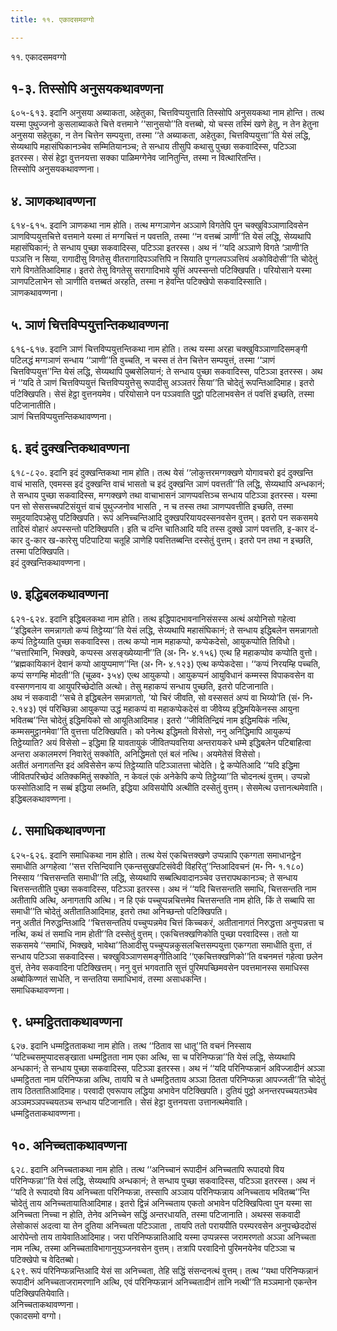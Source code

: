 ```yaml
---
title: ११. एकादसमवग्गो

---
```

११. एकादसमवग्गो  


## १-३. तिस्सोपि अनुसयकथावण्णना

६०५-६१३. इदानि अनुसया अब्याकता, अहेतुका, चित्तविप्पयुत्ताति तिस्सोपि अनुसयकथा नाम होन्ति। तत्थ यस्मा पुथुज्जनो कुसलाब्याकते चित्ते वत्तमाने ‘‘सानुसयो’’ति वत्तब्बो, यो चस्स तस्मिं खणे हेतु, न तेन हेतुना अनुसया सहेतुका, न तेन चित्तेन सम्पयुत्ता, तस्मा ‘‘ते अब्याकता, अहेतुका, चित्तविप्पयुत्ता’’ति येसं लद्धि, सेय्यथापि महासंघिकानञ्चेव सम्मितियानञ्च; ते सन्धाय तीसुपि कथासु पुच्छा सकवादिस्स, पटिञ्ञा इतरस्स। सेसं हेट्ठा वुत्तनयत्ता सक्का पाळिमग्गेनेव जानितुन्ति, तस्मा न वित्थारितन्ति।  
तिस्सोपि अनुसयकथावण्णना।  


## ४. ञाणकथावण्णना

६१४-६१५. इदानि ञाणकथा नाम होति। तत्थ मग्गञाणेन अञ्ञाणे विगतेपि पुन चक्खुविञ्ञाणादिवसेन ञाणविप्पयुत्तचित्ते वत्तमाने यस्मा तं मग्गचित्तं न पवत्तति, तस्मा ‘‘न वत्तब्बं ञाणी’’ति येसं लद्धि, सेय्यथापि महासंघिकानं; ते सन्धाय पुच्छा सकवादिस्स, पटिञ्ञा इतरस्स। अथ नं ‘‘यदि अञ्ञाणे विगते ‘ञाणी’ति पञ्ञत्ति न सिया, रागादीसु विगतेसु वीतरागादिपञ्ञत्तिपि न सियाति पुग्गलपञ्ञत्तियं अकोविदोसी’’ति चोदेतुं रागे विगतेतिआदिमाह। इतरो तेसु विगतेसु सरागादिभावे युत्तिं अपस्सन्तो पटिक्खिपति। परियोसाने यस्मा ञाणपटिलाभेन सो ञाणीति वत्तब्बतं अरहति, तस्मा न हेवन्ति पटिक्खेपो सकवादिस्साति।  
ञाणकथावण्णना।  


## ५. ञाणं चित्तविप्पयुत्तन्तिकथावण्णना

६१६-६१७. इदानि ञाणं चित्तविप्पयुत्तन्तिकथा नाम होति। तत्थ यस्मा अरहा चक्खुविञ्ञाणादिसमङ्गी पटिलद्धं मग्गञाणं सन्धाय ‘‘ञाणी’’ति वुच्चति, न चस्स तं तेन चित्तेन सम्पयुत्तं, तस्मा ‘‘ञाणं चित्तविप्पयुत्त’’न्ति येसं लद्धि, सेय्यथापि पुब्बसेलियानं; ते सन्धाय पुच्छा सकवादिस्स, पटिञ्ञा इतरस्स। अथ नं ‘‘यदि ते ञाणं चित्तविप्पयुत्तं चित्तविप्पयुत्तेसु रूपादीसु अञ्ञतरं सिया’’ति चोदेतुं रूपन्तिआदिमाह। इतरो पटिक्खिपति। सेसं हेट्ठा वुत्तनयमेव। परियोसाने पन पञ्ञवाति पुट्ठो पटिलाभवसेन तं पवत्तिं इच्छति, तस्मा पटिजानातीति।  
ञाणं चित्तविप्पयुत्तन्तिकथावण्णना।  


## ६. इदं दुक्खन्तिकथावण्णना

६१८-८२०. इदानि इदं दुक्खन्तिकथा नाम होति। तत्थ येसं ‘‘लोकुत्तरमग्गक्खणे योगावचरो इदं दुक्खन्ति वाचं भासति, एवमस्स इदं दुक्खन्ति वाचं भासतो च इदं दुक्खन्ति ञाणं पवत्तती’’ति लद्धि, सेय्यथापि अन्धकानं; ते सन्धाय पुच्छा सकवादिस्स, मग्गक्खणे तथा वाचाभासनं ञाणप्पवत्तिञ्च सन्धाय पटिञ्ञा इतरस्स। यस्मा पन सो सेससच्चपटिसंयुत्तं वाचं पुथुज्जनोव भासति , न च तस्स तथा ञाणप्पवत्तीति इच्छति, तस्मा समुदयादिपञ्हेसु पटिक्खिपति। रूपं अनिच्चन्तिआदि दुक्खपरियायदस्सनवसेन वुत्तम्। इतरो पन सकसमये तादिसं वोहारं अपस्सन्तो पटिक्खिपति। इति च दन्ति चातिआदि यदि तस्स दुक्खे ञाणं पवत्तति, इ-कार दं-कार दु-कार ख-कारेसु पटिपाटिया चतूहि ञाणेहि पवत्तितब्बन्ति दस्सेतुं वुत्तम्। इतरो पन तथा न इच्छति, तस्मा पटिक्खिपति।  
इदं दुक्खन्तिकथावण्णना।  


## ७. इद्धिबलकथावण्णना

६२१-६२४. इदानि इद्धिबलकथा नाम होति। तत्थ इद्धिपादभावनानिसंसस्स अत्थं अयोनिसो गहेत्वा ‘‘इद्धिबलेन समन्नागतो कप्पं तिट्ठेय्या’’ति येसं लद्धि, सेय्यथापि महासंघिकानं; ते सन्धाय इद्धिबलेन समन्नागतो कप्पं तिट्ठेय्याति पुच्छा सकवादिस्स। तत्थ कप्पो नाम महाकप्पो, कप्पेकदेसो, आयुकप्पोति तिविधो। ‘‘चत्तारिमानि, भिक्खवे, कप्पस्स असङ्ख्येय्यानी’’ति (अ॰ नि॰ ४.१५६) एत्थ हि महाकप्पोव कप्पोति वुत्तो। ‘‘ब्रह्मकायिकानं देवानं कप्पो आयुप्पमाण’’न्ति (अ॰ नि॰ ४.१२३) एत्थ कप्पेकदेसा। ‘‘कप्पं निरयम्हि पच्चति, कप्पं सग्गम्हि मोदती’’ति (चूळव॰ ३५४) एत्थ आयुकप्पो। आयुकप्पनं आयुविधानं कम्मस्स विपाकवसेन वा वस्सगणनाय वा आयुपरिच्छेदोति अत्थो। तेसु महाकप्पं सन्धाय पुच्छति, इतरो पटिजानाति।  
अथ नं सकवादी ‘‘सचे ते इद्धिबलेन समन्नागतो, ‘यो चिरं जीवति, सो वस्ससतं अप्पं वा भिय्यो’ति (सं॰ नि॰ २.१४३) एवं परिच्छिन्ना आयुकप्पा उद्धं महाकप्पं वा महाकप्पेकदेसं वा जीवेय्य इद्धिमयिकेनस्स आयुना भवितब्ब’’न्ति चोदेतुं इद्धिमयिको सो आयूतिआदिमाह। इतरो ‘‘जीवितिन्द्रियं नाम इद्धिमयिकं नत्थि, कम्मसमुट्ठानमेवा’’ति वुत्तत्ता पटिक्खिपति। को पनेत्थ इद्धिमतो विसेसो, ननु अनिद्धिमापि आयुकप्पं तिट्ठेय्याति? अयं विसेसो – इद्धिमा हि यावतायुकं जीवितप्पवत्तिया अन्तरायकरे धम्मे इद्धिबलेन पटिबाहित्वा अन्तरा अकालमरणं निवारेतुं सक्कोति, अनिद्धिमतो एतं बलं नत्थि। अयमेतेसं विसेसो।  
अतीतं अनागतन्ति इदं अविसेसेन कप्पं तिट्ठेय्याति पटिञ्ञातत्ता चोदेति। द्वे कप्पेतिआदि ‘‘यदि इद्धिमा जीवितपरिच्छेदं अतिक्कमितुं सक्कोति, न केवलं एकं अनेकेपि कप्पे तिट्ठेय्या’’ति चोदनत्थं वुत्तम्। उप्पन्नो फस्सोतिआदि न सब्बं इद्धिया लब्भति, इद्धिया अविसयोपि अत्थीति दस्सेतुं वुत्तम्। सेसमेत्थ उत्तानत्थमेवाति।  
इद्धिबलकथावण्णना।  


## ८. समाधिकथावण्णना

६२५-६२६. इदानि समाधिकथा नाम होति। तत्थ येसं एकचित्तक्खणे उप्पन्नापि एकग्गता समाधानट्ठेन समाधीति अग्गहेत्वा ‘‘सत्त रत्तिन्दिवानि एकन्तसुखपटिसंवेदी विहरितु’’न्तिआदिवचनं (म॰ नि॰ १.१८०) निस्साय ‘‘चित्तसन्तति समाधी’’ति लद्धि, सेय्यथापि सब्बत्थिवादानञ्चेव उत्तरापथकानञ्च; ते सन्धाय चित्तसन्ततीति पुच्छा सकवादिस्स, पटिञ्ञा इतरस्स। अथ नं ‘‘यदि चित्तसन्तति समाधि, चित्तसन्तति नाम अतीतापि अत्थि, अनागतापि अत्थि। न हि एकं पच्चुप्पन्नचित्तमेव चित्तसन्तति नाम होति, किं ते सब्बापि सा समाधी’’ति चोदेतुं अतीतातिआदिमाह, इतरो तथा अनिच्छन्तो पटिक्खिपति।  
ननु अतीतं निरुद्धन्तिआदि ‘‘चित्तसन्ततियं पच्चुप्पन्नमेव चित्तं किच्चकरं, अतीतानागतं निरुद्धत्ता अनुप्पन्नत्ता च नत्थि, कथं तं समाधि नाम होती’’ति दस्सेतुं वुत्तम्। एकचित्तक्खणिकोति पुच्छा परवादिस्स। ततो या सकसमये ‘‘समाधिं, भिक्खवे, भावेथा’’तिआदीसु पच्चुप्पन्नकुसलचित्तसम्पयुत्ता एकग्गता समाधीति वुत्ता, तं सन्धाय पटिञ्ञा सकवादिस्स। चक्खुविञ्ञाणसमङ्गीतिआदि ‘‘एकचित्तक्खणिको’’ति वचनमत्तं गहेत्वा छलेन वुत्तं, तेनेव सकवादिना पटिक्खित्तम्। ननु वुत्तं भगवताति सुत्तं पुरिमपच्छिमवसेन पवत्तमानस्स समाधिस्स अब्बोकिण्णतं साधेति, न सन्ततिया समाधिभावं, तस्मा असाधकन्ति।  
समाधिकथावण्णना।  


## ९. धम्मट्ठितताकथावण्णना

६२७. इदानि धम्मट्ठितताकथा नाम होति। तत्थ ‘‘ठिताव सा धातू’’ति वचनं निस्साय ‘‘पटिच्चसमुप्पादसङ्खाता धम्मट्ठितता नाम एका अत्थि, सा च परिनिप्फन्ना’’ति येसं लद्धि, सेय्यथापि अन्धकानं; ते सन्धाय पुच्छा सकवादिस्स, पटिञ्ञा इतरस्स। अथ नं ‘‘यदि परिनिप्फन्नानं अविज्जादीनं अञ्ञा धम्मट्ठितता नाम परिनिप्फन्ना अत्थि, तायपि च ते धम्मट्ठितताय अञ्ञा ठितता परिनिप्फन्ना आपज्जती’’ति चोदेतुं ताय ठिततातिआदिमाह। परवादी एवरूपाय लद्धिया अभावेन पटिक्खिपति। दुतियं पुट्ठो अनन्तरपच्चयतञ्चेव अञ्ञमञ्ञपच्चयतञ्च सन्धाय पटिजानाति। सेसं हेट्ठा वुत्तनयत्ता उत्तानत्थमेवाति।  
धम्मट्ठितताकथावण्णना।  


## १०. अनिच्चताकथावण्णना

६२८. इदानि अनिच्चताकथा नाम होति। तत्थ ‘‘अनिच्चानं रूपादीनं अनिच्चतापि रूपादयो विय परिनिप्फन्ना’’ति येसं लद्धि, सेय्यथापि अन्धकानं; ते सन्धाय पुच्छा सकवादिस्स, पटिञ्ञा इतरस्स। अथ नं ‘‘यदि ते रूपादयो विय अनिच्चता परिनिप्फन्ना, तस्सापि अञ्ञाय परिनिप्फन्नाय अनिच्चताय भवितब्ब’’न्ति चोदेतुं ताय अनिच्चतायातिआदिमाह। इतरो द्विन्नं अनिच्चताय एकतो अभावेन पटिक्खिपित्वा पुन यस्मा सा अनिच्चता निच्चा न होति, तेनेव अनिच्चेन सद्धिं अन्तरधायति, तस्मा पटिजानाति। अथस्स सकवादी लेसोकासं अदत्वा या तेन दुतिया अनिच्चता पटिञ्ञाता , तायपि ततो परायपीति परम्परवसेन अनुपच्छेददोसं आरोपेन्तो ताय तायेवातिआदिमाह। जरा परिनिप्फन्नातिआदि यस्मा उप्पन्नस्स जरामरणतो अञ्ञा अनिच्चता नाम नत्थि, तस्मा अनिच्चताविभागानुयुञ्जनवसेन वुत्तम्। तत्रापि परवादिनो पुरिमनयेनेव पटिञ्ञा च पटिक्खेपो च वेदितब्बो।  
६२९. रूपं परिनिप्फन्नन्तिआदि येसं सा अनिच्चता, तेहि सद्धिं संसन्दनत्थं वुत्तम्। तत्थ ‘‘यथा परिनिप्फन्नानं रूपादीनं अनिच्चताजरामरणानि अत्थि, एवं परिनिप्फन्नानं अनिच्चतादीनं तानि नत्थी’’ति मञ्ञमानो एकन्तेन पटिक्खिपतियेवाति।  
अनिच्चताकथावण्णना।  
एकादसमो वग्गो।  